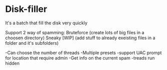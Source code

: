 # Disk-filler
It's a batch that fill the disk very quickly


Support 2 way of spamming:
Bruteforce (create lots of big files in  a choosen directory)
Sneaky [WIP] (add stuff to already exeisting files in a folder and it's subfolders)


-Can choose the number of threads
-Multiple presets
-support UAC prompt for location that require admin
-Get info on the current spam
-treads run hidden
